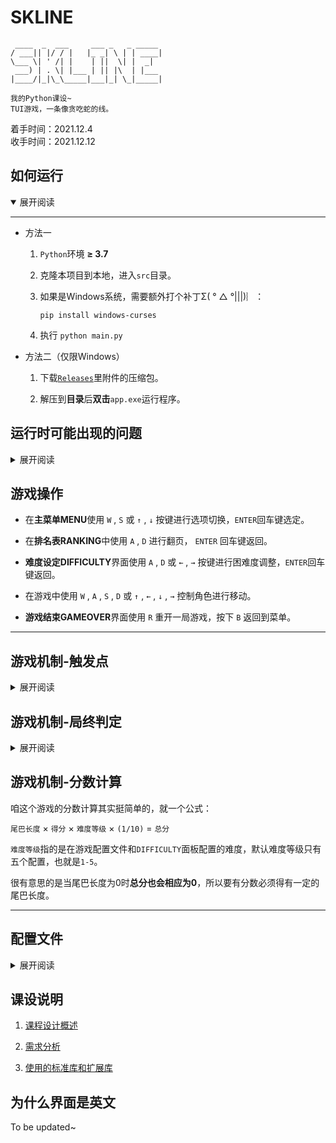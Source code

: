 # SKLINE

```
 ____  _  ___     ___ _   _ _____
/ ___|| |/ / |   |_ _| \ | | ____|
\___ \| ' /| |    | ||  \| |  _|
 ___) | . \| |___ | || |\  | |___
|____/|_|\_\_____|___|_| \_|_____|

我的Python课设~ 
TUI游戏，一条像贪吃蛇的线。
```

着手时间：2021.12.4  
收手时间：2021.12.12


## 如何运行  

<details open>
<summary>展开阅读</summary>

------

* 方法一

    1. ```Python```环境 **≥ 3.7**

    2. 克隆本项目到本地，进入```src```目录。

    3. 如果是Windows系统，需要额外打个补丁Σ( ° △ °|||)︴：

        ```
        pip install windows-curses
        ```

    4. 执行 ```python main.py```  

<a id='exec_method2'></a>

* 方法二（仅限Windows）

    1. 下载[```Releases```](https://github.com/SomeBottle/skline@main/releases/latest)里附件的压缩包。  

    2. 解压到**目录**后**双击**```app.exe```运行程序。  

</details>

## 运行时可能出现的问题

<details>
<summary>展开阅读</summary>

---------

1. 运行即报错:  

    很有可能是```Python```版本低于```3.7```导致的。也有可能是窗口过小（见下面）  

2. 主菜单没有问题，但是进入游戏后抛出异常从而退出程序，异常中有```init_color```字样:  

    虽然程序在初始化颜色时会**判断终端是否支持颜色**，但是如果**终端不支持256色**或发生其他不好判断的异常（curses异常太模糊了，难以寻因），仍然会出现```init_color```错误，于是我在```config.json```里加了个**是否使用颜色**的配置项：

    ```json
    "use_color": true,
    ```

    改成不使用颜色就能解决问题（画面全变一个颜色其实增加难度了 w(ﾟДﾟ)w）：

    ```json
    "use_color": false,
    ```

3. 如果进入游戏后抛出异常，但异常中没有```init_color```字样：

    很有可能是终端屏幕小了，拉大就行。我在某个远程win7计算机上测试时发现**CMD窗口**竟然无法鼠标拖拉调整，怎么办呢？  

    ![change the size](https://cdn.jsdelivr.net/gh/SomeBottle/skline@main/docs/pics/win_size_of_cmd.gif)  

如果按[方法二](#exec_method2)运行程序，抛出异常时可能会直接**闪退**。为了看到异常，你可以选择把```app.exe```**拖拽**到```命令提示符```或者```PowerShell```里然后执行：  

![drag to cmd](https://cdn.jsdelivr.net/gh/SomeBottle/skline@main/docs/pics/drag_to_cmd.gif)  

</details>

## 游戏操作

* 在**主菜单MENU**使用 ```W``` , ```S``` 或 ```↑``` , ```↓``` 按键进行选项切换，```ENTER```回车键选定。  

* 在**排名表RANKING**中使用 ```A``` , ```D``` 进行翻页， ```ENTER``` 回车键返回。

* **难度设定DIFFICULTY**界面使用 ```A``` , ```D``` 或 ```←``` , ```→``` 按键进行困难度调整，```ENTER```回车键返回。

* 在游戏中使用 ```W``` , ```A``` , ```S``` , ```D``` 或 ```↑``` , ```←``` , ```↓``` , ```→``` 控制角色进行移动。

* **游戏结束GAMEOVER**界面使用 ```R``` 重开一局游戏，按下 ```B``` 返回到菜单。


------

## 游戏机制-触发点

<details>
<summary>展开阅读</summary>

--------

虽然称作是触发点，实际上也没啥高大上的，就是贪吃蛇里的食物罢了，不过我觉着这里不止是食物，所以就叫触发(Trigger)点了~∠( ᐛ 」∠)＿  

游戏中提供了 ```9``` 种**触发点**，在这里咱列举一下触发点的作用：

* 触发点与得分  

    |名字|默认样式|默认颜色|得分|是否增长尾巴|
    |:---:|:---:|:---:|:---:|:---:|
    |Normal|@|<img src="https://cdn.jsdelivr.net/gh/SomeBottle/skline@main/docs/svg/trigger-normal.svg"/>|1|是|
    |Bonus|+|<img src="https://cdn.jsdelivr.net/gh/SomeBottle/skline@main/docs/svg/trigger-bonus.svg"/>|2|否|
    |Accelerate|+|<img src="https://cdn.jsdelivr.net/gh/SomeBottle/skline@main/docs/svg/trigger-accelerate.svg"/>|1|是|
    |Decelerate|+|<img src="https://cdn.jsdelivr.net/gh/SomeBottle/skline@main/docs/svg/trigger-decelerate.svg"/>|1|是|
    |Myopia|*|<img src="https://cdn.jsdelivr.net/gh/SomeBottle/skline@main/docs/svg/trigger-myopia.svg"/>|1|否|
    |Bomb|*|<img src="https://cdn.jsdelivr.net/gh/SomeBottle/skline@main/docs/svg/trigger-bomb.svg"/>|0|是|
    |Invincibility|$|<img src="https://cdn.jsdelivr.net/gh/SomeBottle/skline@main/docs/svg/trigger-invincibility.svg"/>|0|是|
    |Stones|@|<img src="https://cdn.jsdelivr.net/gh/SomeBottle/skline@main/docs/svg/trigger-stones.svg"/>|1|是|
    |Teleport|$|<img src="https://cdn.jsdelivr.net/gh/SomeBottle/skline@main/docs/svg/trigger-teleport.svg"/>|1|是|


* 触发点与效果

    |名字|效果|演示|
    |:---:|:---:|:---:|
    |Normal|普通的加分|这个就不用特别演示了吧...|
    |Bonus|额外得分点，不会加长尾巴|![](https://cdn.jsdelivr.net/gh/SomeBottle/skline@main/docs/pics/trigger-bonus.gif)| 
    |Accelerate|碰到后线体会加速|![](https://cdn.jsdelivr.net/gh/SomeBottle/skline@main/docs/pics/trigger-accelerate.gif)| 
    |Decelerate|碰到后线体会减速|![](https://cdn.jsdelivr.net/gh/SomeBottle/skline@main/docs/pics/trigger-decelerate.gif)|
    |Myopia|碰到后会近视(视野减小)|![](https://cdn.jsdelivr.net/gh/SomeBottle/skline@main/docs/pics/trigger-myopia.gif)|
    |Bomb|触发后闪烁一会儿即爆炸，被炸到的尾巴会被削去，被炸到头就G了|![](https://cdn.jsdelivr.net/gh/SomeBottle/skline@main/docs/pics/trigger-bomb.gif)|
    |Invincibility|触发后线体会进入无敌模式，不会被判死|![](https://cdn.jsdelivr.net/gh/SomeBottle/skline@main/docs/pics/trigger-invincibility.gif)|
    |Stones|碰到后有流石会从随机方向闯入区域，线体头碰到流石时就游戏结束|![](https://cdn.jsdelivr.net/gh/SomeBottle/skline@main/docs/pics/trigger-stones.gif)|
    |Teleport|碰到后会被传送到地图中间的随机地方|![](https://cdn.jsdelivr.net/gh/SomeBottle/skline@main/docs/pics/trigger-teleport.gif)|

</details>

## 游戏机制-局终判定

<details>
<summary>展开阅读</summary>

------

游戏结束判定的前提是线体**没有无敌(Invincibility)效果**。  

|游戏结束判定|演示|
|:---:|:---:|
|头撞到墙壁|![](https://cdn.jsdelivr.net/gh/SomeBottle/skline@main/docs/pics/gameover-hitborder.gif)|
|头撞到自己尾巴|![](https://cdn.jsdelivr.net/gh/SomeBottle/skline@main/docs/pics/gameover-hitself.gif)|
|头被炸弹炸到|![](https://cdn.jsdelivr.net/gh/SomeBottle/skline@main/docs/pics/gameover-hitbomb.gif)|
|头被流石砸到|![](https://cdn.jsdelivr.net/gh/SomeBottle/skline@main/docs/pics/gameover-hitstones.gif)|

</details>


## 游戏机制-分数计算  

咱这个游戏的分数计算其实挺简单的，就一个公式：  

```尾巴长度``` × ```得分``` × ```难度等级``` × ```(1/10)``` = ```总分```  

```难度等级```指的是在游戏配置文件和```DIFFICULTY```面板配置的难度，默认难度等级只有五个配置，也就是```1-5```。

很有意思的是当尾巴长度为0时**总分也会相应为0**，所以要有分数必须得有一定的尾巴长度。


------

## 配置文件

<details>
<summary>展开阅读</summary>

------

在游戏初次运行时会在**同一目录下**生成配置文件```config.json```，咱从外层到内层注释一下：  

* 外层  

    ```python
    {
        "difficulty": 1, # 目前设定的难度等级，游戏里更改难度等级会自动更新这里的配置
        "tps": 10, # ticks per second，每秒游戏计算(tick)的次数
        "max_rank_len": 100, # 排行榜最多容纳多少项
        "use_color": true, # 是否使用颜色，有的终端不支持颜色，需要用到这个选项
        "diff_cfg": {...}, # 不同难度等级对应的游戏配置
        "styles":{...} # 部分元素的显示样式
    }
    ```

* 不同难度等级对应的游戏配置```diff_cfg```

    ```python
    {
        "1": { # 难度等级为1的配置
            "map_size": [50,15], # 地图大小(宽,高)，单位：格数
            "short_sight": [7,5], # 近视时视野大小(宽,高)，单位：格数
            "init_velo": 0.4, # 最开始线体行动的速度大小(最大值为1)，单位：格/tick
            "triggers": { # 触发点相关配置
                "summon": { # 生成触发点的概率(支持小数点后三位)
                    //以下所有概率加起来要为1
                    "normal": 0.5, # 普通点的生成概率
                    "bonus": 0.05, # 奖励点的生成概率
                    "accelerate": 0.08, # 加速点的生成概率  
                    "decelerate": 0.02, # 减速点的生成概率
                    "myopia": 0.05, # 近视点的生成概率
                    "bomb": 0.04, # 炸弹点的生成概率
                    "invincibility": 0.05, # 无敌点的生成概率
                    "stones": 0.06, # 流石点的生成概率  
                    "teleport": 0.15 # 传送点的生成概率
                },
                "last_for": { # 触发点对应的效果持续的时长(单位：秒)
                    "accelerate": 5, # 加速效果持续时间
                    "decelerate": 5, # 减速效果持续时间
                    "myopia": 3, # 近视效果持续时间 
                    "bomb": { 
                    "flash": 1.5, # 炸弹闪烁时间 
                    "explode": 0.5 # 爆炸持续时间
                    },
                    "invincibility": 6 # 无敌持续时间
                }
            }
        },
        ...
    }
    ```

* 部分元素的显示样式```styles```  

    ```python
    {
        "line": "#", # 线体的图案
        "line_head_color": [11, 170, 239], # 头部的颜色
        "line_body_color": [138, 220, 255], # 尾部的颜色
        "area_border": "#", # 边界的图案
        "border_color": [161, 161, 161], # 边界的颜色
        "to_explode": "*", # 爆炸闪烁的图案
        "to_explode_color": [255, 0, 0], # 爆炸闪烁的颜色
        "explode": "*", # 爆炸粒子的图案
        "explode_color": [255, 215, 15], # 爆炸粒子的颜色
        "flow_stone": "o", # 流石的图案
        "flow_stone_color": [199, 192, 173], # 流石的颜色
        "triggers": { # 触发点样式配置
            "normal": { # 普通点的样式
                "pattern": "@", # 这个点的图案
                "color": [255, 149, 0] # 这个点的颜色
            },
            "bonus": { # 奖励点的样式
                "pattern": "+",
                "color": [0, 224, 209]
            },
            "accelerate": { # 加速点的样式
                "pattern": "+",
                "color": [0, 235, 164]
            },
            "decelerate": { # 减速点的样式
                "pattern": "+",
                "color": [0, 235, 164]
            },
            "myopia": { # 近视点的样式
                "pattern": "*",
                "color": [16, 235, 0]
            },
            "bomb": { # 炸弹点的样式
                "pattern": "*",
                "color": [251, 255, 0]
            },
            "invincibility": { # 无敌点的样式
                "pattern": "$",
                "color": [255, 136, 0]
            },
            "stones": { # 流石点的样式
                "pattern": "@",
                "color": [255, 149, 0]
            },
            "teleport": { # 传送点的样式
                "pattern": "$",
                "color": [216, 245, 0]
            }
        }
    }
    ```

</details>

## 课设说明  

1. [课程设计概述](https://github.com/SomeBottle/skline@main/blob/main/docs/AboutTheCourseProject.md)  

2. [需求分析](https://github.com/SomeBottle/skline@main/blob/main/docs/RequirementsAnalysis.md)  

3. [使用的标准库和扩展库](https://github.com/SomeBottle/skline@main/blob/main/docs/Libraries.md)  

## 为什么界面是英文

To be updated~  